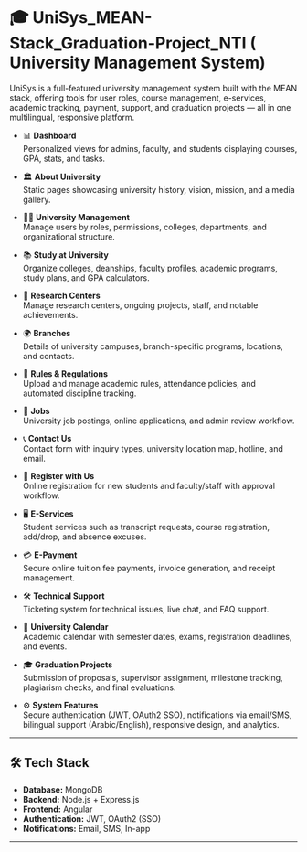 #  🎓 UniSys_MEAN-Stack_Graduation-Project_NTI ( University Management System)
UniSys is a full-featured university management system built with the MEAN stack, offering tools for user roles, course management, e-services, academic tracking, payment, support, and graduation projects — all in one multilingual, responsive platform.

 - 📊 **Dashboard**  
  Personalized views for admins, faculty, and students displaying courses, GPA, stats, and tasks.

- 🏛️ **About University**  
  Static pages showcasing university history, vision, mission, and a media gallery.

- 🧑‍💼 **University Management**  
  Manage users by roles, permissions, colleges, departments, and organizational structure.

- 📚 **Study at University**  
  Organize colleges, deanships, faculty profiles, academic programs, study plans, and GPA calculators.

- 🔬 **Research Centers**  
  Manage research centers, ongoing projects, staff, and notable achievements.

- 🌍 **Branches**  
  Details of university campuses, branch-specific programs, locations, and contacts.

- 📜 **Rules & Regulations**  
  Upload and manage academic rules, attendance policies, and automated discipline tracking.

- 💼 **Jobs**  
  University job postings, online applications, and admin review workflow.

- 📞 **Contact Us**  
  Contact form with inquiry types, university location map, hotline, and email.

- 📝 **Register with Us**  
  Online registration for new students and faculty/staff with approval workflow.

- 🖥️ **E-Services**  
  Student services such as transcript requests, course registration, add/drop, and absence excuses.

- 💳 **E-Payment**  
  Secure online tuition fee payments, invoice generation, and receipt management.

- 🛠️ **Technical Support**  
  Ticketing system for technical issues, live chat, and FAQ support.

- 📅 **University Calendar**  
  Academic calendar with semester dates, exams, registration deadlines, and events.

- 🎓 **Graduation Projects**  
  Submission of proposals, supervisor assignment, milestone tracking, plagiarism checks, and final evaluations.

- ⚙️ **System Features**  
  Secure authentication (JWT, OAuth2 SSO), notifications via email/SMS, bilingual support (Arabic/English), responsive design, and analytics.

---

## 🛠️ Tech Stack

- **Database:** MongoDB  
- **Backend:** Node.js + Express.js  
- **Frontend:** Angular  
- **Authentication:** JWT, OAuth2 (SSO)  
- **Notifications:** Email, SMS, In-app

---

